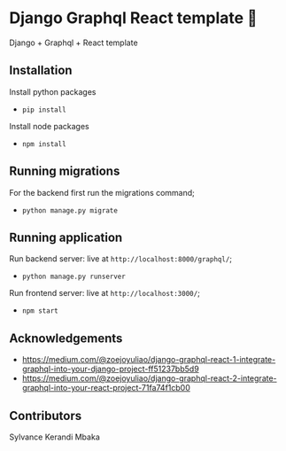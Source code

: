 # Django Graphql React template 🚀
Django + Graphql + React template

## Installation
Install python packages
- `pip install `

Install node packages
- `npm install `

## Running migrations
For the backend first run the migrations command;
- `python manage.py migrate`

## Running application
Run backend server: live at `http://localhost:8000/graphql/`;
- `python manage.py runserver `

Run frontend server: live at `http://localhost:3000/`;
- `npm start `

## Acknowledgements
- https://medium.com/@zoejoyuliao/django-graphql-react-1-integrate-graphql-into-your-django-project-ff51237bb5d9
- https://medium.com/@zoejoyuliao/django-graphql-react-2-integrate-graphql-into-your-react-project-71fa74f1cb00

## Contributors
Sylvance Kerandi Mbaka
